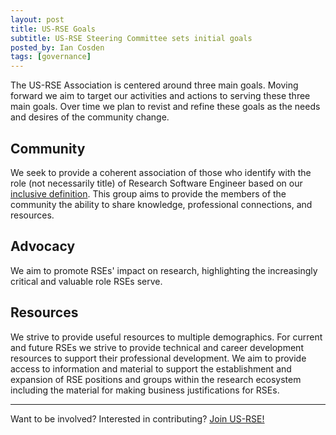 ```yaml
---
layout: post
title: US-RSE Goals 
subtitle: US-RSE Steering Committee sets initial goals
posted_by: Ian Cosden
tags: [governance]
---
```



The US-RSE Association is centered around three main goals.  Moving
forward we aim to target our activities and actions to serving these
three main goals. Over time we plan to revist and refine these goals as
the needs and desires of the community change.



## Community 

  We seek to provide a coherent association of those who identify with
  the role (not necessarily title) of Research Software Engineer based
  on our [inclusive definition]({{site.url}}/what-is-an-rse).  This group aims to provide the members
  of the community the ability to share knowledge, professional
  connections, and resources.

## Advocacy 

  We aim to promote RSEs' impact on research, highlighting the
  increasingly critical and valuable role RSEs serve.

## Resources 

  We strive to provide useful resources to multiple demographics.
  For current and future RSEs we strive to provide technical and
  career development resources to support their professional
  development.  We aim to provide access to information and material
  to support the establishment and expansion of RSE positions and
  groups within the research ecosystem including the material for
  making business justifications for RSEs.


-------------

Want to be involved? Interested in contributing? [Join
US-RSE!]({{site.url}}/join)
